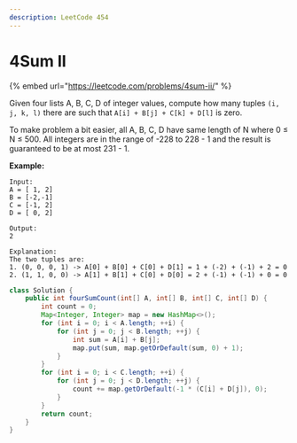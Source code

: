```yaml
---
description: LeetCode 454
---
```


# 4Sum II

{% embed url="https://leetcode.com/problems/4sum-ii/" %}

Given four lists A, B, C, D of integer values, compute how many tuples `(i, j, k, l)` there are such that `A[i] + B[j] + C[k] + D[l]` is zero.

To make problem a bit easier, all A, B, C, D have same length of N where 0 ≤ N ≤ 500. All integers are in the range of -228 to 228 - 1 and the result is guaranteed to be at most 231 - 1.

**Example:**

```
Input:
A = [ 1, 2]
B = [-2,-1]
C = [-1, 2]
D = [ 0, 2]

Output:
2

Explanation:
The two tuples are:
1. (0, 0, 0, 1) -> A[0] + B[0] + C[0] + D[1] = 1 + (-2) + (-1) + 2 = 0
2. (1, 1, 0, 0) -> A[1] + B[1] + C[0] + D[0] = 2 + (-1) + (-1) + 0 = 0
```

```java
class Solution {
    public int fourSumCount(int[] A, int[] B, int[] C, int[] D) {
        int count = 0;
        Map<Integer, Integer> map = new HashMap<>();
        for (int i = 0; i < A.length; ++i) {
            for (int j = 0; j < B.length; ++j) {
                int sum = A[i] + B[j];
                map.put(sum, map.getOrDefault(sum, 0) + 1);
            }
        }
        for (int i = 0; i < C.length; ++i) {
            for (int j = 0; j < D.length; ++j) {
                count += map.getOrDefault(-1 * (C[i] + D[j]), 0);
            }
        }
        return count;
    }
}
```
